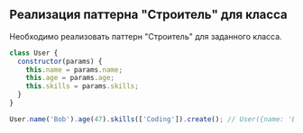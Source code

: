 ## Реализация паттерна "Строитель" для класса

Необходимо реализовать паттерн "Строитель" для заданного класса.

```js
class User {
  constructor(params) {
    this.name = params.name;
    this.age = params.age;
    this.skills = params.skills;
  }
}

User.name('Bob').age(47).skills(['Coding']).create(); // User({name: 'Bob', age: 47, skills: ['Coding']})
```
